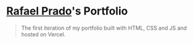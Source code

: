 # [Rafael Prado](https://rafaprado.vercel.app/)'s Portfolio

> The first iteration of my portfolio built with HTML, CSS and JS and hosted on Vercel.
